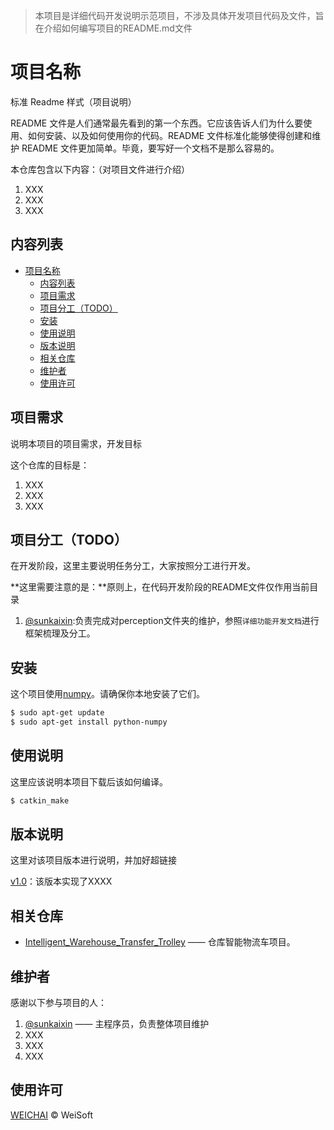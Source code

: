 > 本项目是详细代码开发说明示范项目，不涉及具体开发项目代码及文件，旨在介绍如何编写项目的README.md文件

# 项目名称

标准 Readme 样式（项目说明）

README 文件是人们通常最先看到的第一个东西。它应该告诉人们为什么要使用、如何安装、以及如何使用你的代码。README 文件标准化能够使得创建和维护 README 文件更加简单。毕竟，要写好一个文档不是那么容易的。

本仓库包含以下内容：（对项目文件进行介绍）

1. XXX
2. XXX
3. XXX


## 内容列表
<!-- TOC -->

- [项目名称](#%E9%A1%B9%E7%9B%AE%E5%90%8D%E7%A7%B0)
    - [内容列表](#%E5%86%85%E5%AE%B9%E5%88%97%E8%A1%A8)
    - [项目需求](#%E9%A1%B9%E7%9B%AE%E9%9C%80%E6%B1%82)
    - [项目分工（TODO）](#%E9%A1%B9%E7%9B%AE%E5%88%86%E5%B7%A5todo)
    - [安装](#%E5%AE%89%E8%A3%85)
    - [使用说明](#%E4%BD%BF%E7%94%A8%E8%AF%B4%E6%98%8E)
    - [版本说明](#%E7%89%88%E6%9C%AC%E8%AF%B4%E6%98%8E)
    - [相关仓库](#%E7%9B%B8%E5%85%B3%E4%BB%93%E5%BA%93)
    - [维护者](#%E7%BB%B4%E6%8A%A4%E8%80%85)
    - [使用许可](#%E4%BD%BF%E7%94%A8%E8%AE%B8%E5%8F%AF)

<!-- /TOC -->

## 项目需求

说明本项目的项目需求，开发目标

这个仓库的目标是：

1. XXX
2. XXX
3. XXX

## 项目分工（TODO）

在开发阶段，这里主要说明任务分工，大家按照分工进行开发。

**这里需要注意的是：**原则上，在代码开发阶段的README文件仅作用当前目录

1. [@sunkaixin](http://10.0.72.50:9091/sunkaixin):负责完成对perception文件夹的维护，参照```详细功能开发文档```进行框架梳理及分工。

## 安装

这个项目使用[numpy](https://numpy.org)。请确保你本地安装了它们。

```sh
$ sudo apt-get update
$ sudo apt-get install python-numpy
```

## 使用说明

这里应该说明本项目下载后该如何编译。

```sh
$ catkin_make
```
## 版本说明

这里对该项目版本进行说明，并加好超链接

[v1.0](http://10.0.72.50：9091/sunkaixin/Intelligent_Warehouse_Transfer_Trolley.git)：该版本实现了XXXX

## 相关仓库

- [Intelligent_Warehouse_Transfer_Trolley](http://10.0.72.50：9091/sunkaixin/Intelligent_Warehouse_Transfer_Trolley.git) —— 仓库智能物流车项目。

## 维护者

感谢以下参与项目的人：
1. [@sunkaixin](http://10.0.72.50:9091/sunkaixin) —— 主程序员，负责整体项目维护
2. XXX
3. XXX
4. XXX

## 使用许可

[WEICHAI](LICENSE) © WeiSoft
